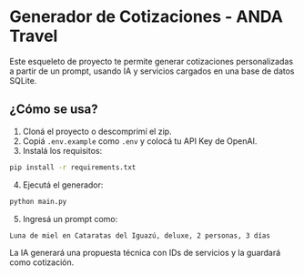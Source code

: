 # Generador de Cotizaciones - ANDA Travel

Este esqueleto de proyecto te permite generar cotizaciones personalizadas a partir de un prompt, usando IA y servicios cargados en una base de datos SQLite.

## ¿Cómo se usa?

1. Cloná el proyecto o descomprimí el zip.
2. Copiá `.env.example` como `.env` y colocá tu API Key de OpenAI.
3. Instalá los requisitos:

```bash
pip install -r requirements.txt
```

4. Ejecutá el generador:

```bash
python main.py
```

5. Ingresá un prompt como:

```
Luna de miel en Cataratas del Iguazú, deluxe, 2 personas, 3 días
```

La IA generará una propuesta técnica con IDs de servicios y la guardará como cotización.